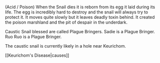 (Acid / Poison) When the Snail dies it is reborn from its egg it laid during its life. The egg is incredibly hard to destroy and the snail will always try to protect it. It moves quite slowly but it leaves deadly toxin behind. It created the poison marshland and the pit of despair in the underdark.

Caustic Snail blessed are called Plague Bringers.
Sadie is a Plague Bringer.
Ruo Ruo is a Plague Bringer.

The caustic snail is currently likely in a hole near Keurichom.

[[Keurichom's Disease|causes]]